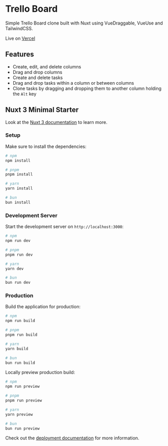 # Trello Board

Simple Trello Board clone built with Nuxt using VueDraggable, VueUse and TailwindCSS.

Live on [Vercel](https://trello-board-lemon.vercel.app/)

## Features

- Create, edit, and delete columns
- Drag and drop columns
- Create and delete tasks
- Drag and drop tasks within a column or between columns
- Clone tasks by dragging and dropping them to another column holding the `Alt` key

## Nuxt 3 Minimal Starter

Look at the [Nuxt 3 documentation](https://nuxt.com/docs/getting-started/introduction) to learn more.

### Setup

Make sure to install the dependencies:

```bash
# npm
npm install

# pnpm
pnpm install

# yarn
yarn install

# bun
bun install
```

### Development Server

Start the development server on `http://localhost:3000`:

```bash
# npm
npm run dev

# pnpm
pnpm run dev

# yarn
yarn dev

# bun
bun run dev
```

### Production

Build the application for production:

```bash
# npm
npm run build

# pnpm
pnpm run build

# yarn
yarn build

# bun
bun run build
```

Locally preview production build:

```bash
# npm
npm run preview

# pnpm
pnpm run preview

# yarn
yarn preview

# bun
bun run preview
```

Check out the [deployment documentation](https://nuxt.com/docs/getting-started/deployment) for more information.
